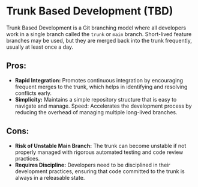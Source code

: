 # Trunk Based Development (TBD)
 Trunk Based Development is a Git branching model where all developers work in a single branch called the ``trunk`` or ``main`` branch. Short-lived feature branches may be used, but they are merged back into the trunk frequently, usually at least once a day.

## Pros:

- **Rapid Integration:** Promotes continuous integration by encouraging frequent merges to the trunk, which helps in identifying and resolving conflicts early.
 - **Simplicity:** Maintains a simple repository structure that is easy to navigate and manage.
Speed: Accelerates the development process by reducing the overhead of managing multiple long-lived branches.

## Cons:

- **Risk of Unstable Main Branch:** The trunk can become unstable if not properly managed with rigorous automated testing and code review practices.
- **Requires Discipline:** Developers need to be disciplined in their development practices, ensuring that code committed to the trunk is always in a releasable state.